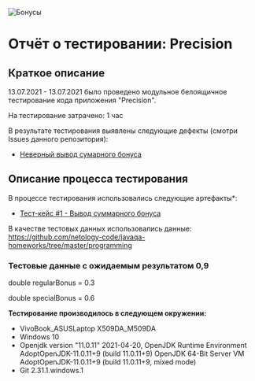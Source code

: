 ![Бонусы](https://static.tildacdn.com/tild3133-3566-4630-b636-663234616134/2021-02-17_12-24-28.png)
# Отчёт о тестировании:  Precision

## Краткое описание

13.07.2021 - 13.07.2021 было проведено модульное белоящичное тестирование кода приложения "Precision".

На тестирование затрачено: 1 час

В результате тестирования выявлены следующие дефекты (cмотри Issues данного репозитория): 
* [Неверный вывод сумарного бонуса](https://github.com/Dmitruzd21/Precision/issues/1)

## Описание процесса тестирования

В процессе тестирования использовались следующие артефакты*:
* [Тест-кейс #1 - Вывод суммарного бонуса](https://github.com/Dmitruzd21/Precision/issues/2)

В качестве тестовых данных использовались данные: https://github.com/netology-code/javaqa-homeworks/tree/master/programming

### **Тестовые данные с ожидаемым результатом 0,9**
double regularBonus = 0.3

double specialBonus = 0.6

**Тестирование производилось в следующем окружении:**
* VivoBook_ASUSLaptop X509DA_M509DA
* Windows 10
* Openjdk version "11.0.11" 2021-04-20, 
OpenJDK Runtime Environment AdoptOpenJDK-11.0.11+9 (build 11.0.11+9)
OpenJDK 64-Bit Server VM AdoptOpenJDK-11.0.11+9 (build 11.0.11+9, mixed mode)
* Git 2.31.1.windows.1